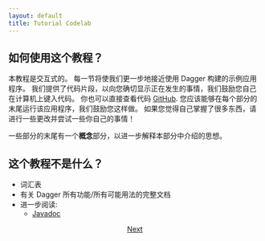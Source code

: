 ```yaml
---
layout: default
title: Tutorial Codelab
---
```


## 如何使用这个教程？

本教程是交互式的。
每一节将使我们更一步地接近使用 Dagger 构建的示例应用程序。
我们提供了代码片段，以向您确切显示正在发生的事情，我们鼓励您自己在计算机上键入代码。
你也可以直接查看代码 [GitHub](https://github.com/google/dagger/tree/master/java/dagger/example/atm).
您应该能够在每个部分的末尾运行该应用程序，我们鼓励您这样做。
如果您觉得自己掌握了很多东西，请进行一些更改并尝试一些你自己的事情！

一些部分的末尾有一个**概念**部分，以进一步解释本部分中介绍的思想。

## 这个教程不是什么？

*   词汇表 <!-- TODO: discuss why not -->
*   有关 Dagger 所有功能/所有可能用法的完整文档
*   进一步阅读:
    *   [Javadoc]

<section style="text-align: center" markdown="1">

[Next](01-setup)

</section>

[Javadoc]: http://dagger.dev/api/latest
